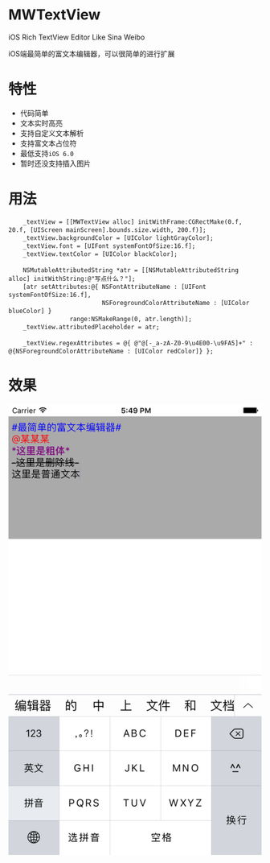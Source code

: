 # MWTextView
iOS Rich TextView Editor Like Sina Weibo

iOS端最简单的富文本编辑器，可以很简单的进行扩展

特性
==============
- 代码简单
- 文本实时高亮
- 支持自定义文本解析
- 支持富文本占位符
- 最低支持`iOS 6.0`
- 暂时还没支持插入图片

用法
==============
``` objc
    _textView = [[MWTextView alloc] initWithFrame:CGRectMake(0.f, 20.f, [UIScreen mainScreen].bounds.size.width, 200.f)];
    _textView.backgroundColor = [UIColor lightGrayColor];
    _textView.font = [UIFont systemFontOfSize:16.f];
    _textView.textColor = [UIColor blackColor];

    NSMutableAttributedString *atr = [[NSMutableAttributedString alloc] initWithString:@"写点什么？"];
    [atr setAttributes:@{ NSFontAttributeName : [UIFont systemFontOfSize:16.f],
                          NSForegroundColorAttributeName : [UIColor blueColor] }
                 range:NSMakeRange(0, atr.length)];
    _textView.attributedPlaceholder = atr;

    _textView.regexAttributes = @{ @"@[-_a-zA-Z0-9\u4E00-\u9FA5]+" : @{NSForegroundColorAttributeName : [UIColor redColor]} };

```

效果
==============
![](pic.png)
